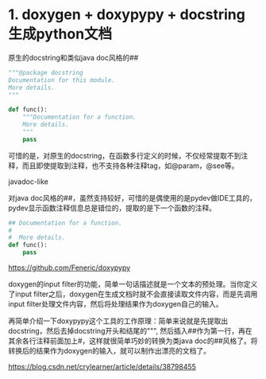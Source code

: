 




# 1. doxygen + doxypypy + docstring 生成python文档


原生的docstring和类似java doc风格的##


```python
"""@package docstring
Documentation for this module.
More details.
"""
 
def func():
    """Documentation for a function.
    More details.
    """
    pass
```
可惜的是，对原生的docstring，在函数多行定义的时候，不仅经常提取不到注释，而且即使提取到注释，也不支持各种注释tag，如@param，@see等。


javadoc-like

对java doc风格的##，虽然支持较好，可惜的是偶使用的是pydev做IDE工具的，pydev显示函数注释信息总是错位的，提取的是下一个函数的注释。

```python
## Documentation for a function.
#
#  More details.
def func():
    pass
```







https://github.com/Feneric/doxypypy



doxygen的input filter的功能，简单一句话描述就是一个文本的预处理。当你定义了input filter之后，doxygen在生成文档时就不会直接读取文件内容，而是先调用input filter处理文件内容，然后将处理结果作为doxygen自己的输入。

再简单介绍一下doxypypy这个工具的工作原理：简单来说就是先提取出docstring，然后去掉docstring开头和结尾的""", 然后插入##作为第一行，再在其余各行注释前面加上#，这样就很简单巧妙的转换为类java doc的##风格了。将转换后的结果作为doxygen的输入，就可以制作出漂亮的文档了。

https://blog.csdn.net/crylearner/article/details/38798455





